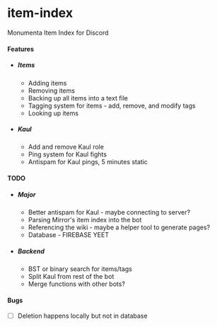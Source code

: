 # item-index
Monumenta Item Index for Discord

#### Features
* ##### Items
    * Adding items
    * Removing items
    * Backing up all items into a text file
    * Tagging system for items - add, remove, and modify tags
    * Looking up items
* ##### Kaul
    * Add and remove Kaul role
    * Ping system for Kaul fights
    * Antispam for Kaul pings, 5 minutes static


#### TODO
* ##### Major
    * Better antispam for Kaul - maybe connecting to server?
    * Parsing Mirror's item index into the bot
    * Referencing the wiki - maybe a helper tool to generate pages?
    * Database - FIREBASE YEET
* ##### Backend
    * BST or binary search for items/tags
    * Split Kaul from rest of the bot
    * Merge functions with other bots?

#### Bugs
- [ ] Deletion happens locally but not in database
